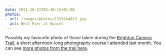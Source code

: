 ```yaml
---
date: 2011-10-21T03:40:13+01:00
photos:
- url: /images/photos/1319164813.jpg
  alt: West Pier at Sunset
---
```

Possibly my favourite photo of those taken during the [Brighton Camera Trail][1], a short afternoon-long photography course I attended last month. You can see [more photos from the trail here][2].

[1]: http://www.cameratrails.com/photography-courses-brighton
[2]: https://www.flickr.com/photos/paulrobertlloyd/sets/72157627785545113/
